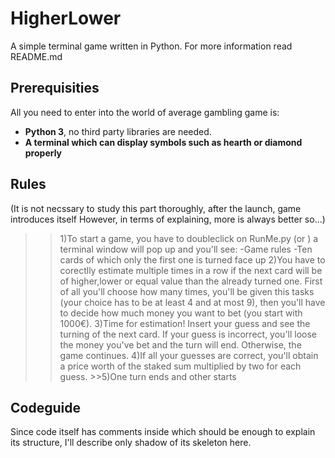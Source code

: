 # HigherLower
A simple terminal game written in Python. For more information read README.md

## Prerequisities
All you need to enter into the world of average gambling game is:
- **Python 3**, no third party libraries are needed. 
- **A terminal which can display symbols such as hearth or diamond properly**

## Rules
(It is not necssary to study this part thoroughly, after the launch, game introduces itself
However, in terms of explaining, more is always better so...)
>>1)To start a game, you have to doubleclick on RunMe.py (or ) a terminal window will pop up and you'll see:
>>-Game rules
>>-Ten cards of which only the first one is turned face up
>>2)You have to corectlly estimate multiple times in a row if the next card will be of higher,lower or equal value than the already turned one. First of all you'll choose how many times, you'll be given this tasks (your choice has to be at least 4 and at most 9), then you'll have to decide how much money you want to bet (you start with 1000€).
>>3)Time for estimation! Insert your guess and see the turning of the next card. If your guess is incorrect, you'll loose the money you've bet and the turn will end. Otherwise, the game continues.
>>4)If all your guesses are correct, you'll obtain a price worth of the staked sum multiplied by two for each guess. >>5)One turn ends and other starts  

## Codeguide
Since code itself has comments inside which should be enough to explain its structure, I'll describe only shadow of its skeleton here.
